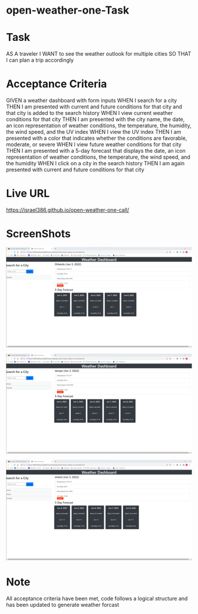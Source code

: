 # open-weather-one-Task

# Task
AS A traveler
I WANT to see the weather outlook for multiple cities
SO THAT I can plan a trip accordingly

# Acceptance Criteria
GIVEN a weather dashboard with form inputs
WHEN I search for a city
THEN I am presented with current and future conditions for that city and that city is added to the search history
WHEN I view current weather conditions for that city
THEN I am presented with the city name, the date, an icon representation of weather conditions, the temperature, the humidity, the wind speed, and the UV index
WHEN I view the UV index
THEN I am presented with a color that indicates whether the conditions are favorable, moderate, or severe
WHEN I view future weather conditions for that city
THEN I am presented with a 5-day forecast that displays the date, an icon representation of weather conditions, the temperature, the wind speed, and the humidity
WHEN I click on a city in the search history
THEN I am again presented with current and future conditions for that city

# Live URL
https://israel386.github.io/open-weather-one-call/

# ScreenShots
![screenshots](assets/images/Screenshot%202022-06-03%20211028.png)

![screenshots](assets/images/Screenshot%202022-06-03%20211048.png)

![screenshots](assets/images/Screenshot%202022-06-03%20211102.png)

# Note
All acceptance criteria have been met, code follows a logical structure and has been updated to generate weather forcast
